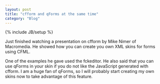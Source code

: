 ```yaml
---
layout: post
title: "cfform and qForms at the same time"
category: "Blog"
---
```

{% include JB/setup %}

Just finished watching a presentation on cfform by Mike Nimer of Macromedia. He showed how you can create you own XML skins for forms using CFML.

One of the examples he gave used the fckeditor. He also said that you can use qForms in your skin if you do not like the JavaScript generated with cfform. I am a huge fan of qForms, so I will probably start creating my own skins now to take advantage of this feature.